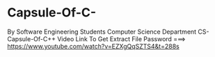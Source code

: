 # Capsule-Of-C-
By Software Engineering Students Computer Science Department CS-Capsule-Of-C++
Video Link To Get Extract File Password ===> https://www.youtube.com/watch?v=EZXgQqSZTS4&t=288s

